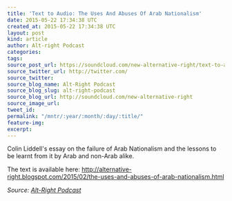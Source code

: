 ```yaml
---
title: 'Text to Audio: The Uses And Abuses Of Arab Nationalism'
date: 2015-05-22 17:34:38 UTC
created_at: 2015-05-22 17:34:38 UTC
layout: post
kind: article
author: Alt-right Podcast
categories: 
tags: 
source_post_url: https://soundcloud.com/new-alternative-right/text-to-audio-the-uses-and-abuses-of-arab-nationalism
source_twitter_url: http://twitter.com/
source_twitter: 
source_blog_name: Alt-Right Podcast
source_blog_slug: alt-right-podcast
source_blog_url: http://soundcloud.com/new-alternative-right
source_image_url: 
tweet_id: 
permalink: "/mntr/:year/:month/:day/:title/"
feature-img: 
excerpt: 
---
```

Colin Liddell's essay on the failure of Arab Nationalism and the lessons to be learnt from it by Arab and non-Arab alike. 

The text is available here:
http://alternative-right.blogspot.com/2015/02/the-uses-and-abuses-of-arab-nationalism.html<div class="">
    <i>Source: <a href="http://soundcloud.com/new-alternative-right">Alt-Right Podcast</a></i>
</div>

